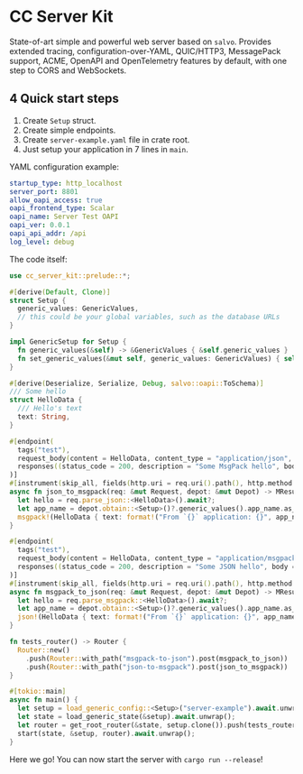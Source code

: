 # CC Server Kit

State-of-art simple and powerful web server based on `salvo`. Provides extended tracing, configuration-over-YAML, QUIC/HTTP3, MessagePack support, ACME, OpenAPI and OpenTelemetry features by default, with one step to CORS and WebSockets.

## 4 Quick start steps

1. Create `Setup` struct.
2. Create simple endpoints.
3. Create `server-example.yaml` file in crate root.
4. Just setup your application in 7 lines in `main`.

YAML configuration example:

```yaml
startup_type: http_localhost
server_port: 8801
allow_oapi_access: true
oapi_frontend_type: Scalar
oapi_name: Server Test OAPI
oapi_ver: 0.0.1
oapi_api_addr: /api
log_level: debug
```

The code itself:

```rust
use cc_server_kit::prelude::*;

#[derive(Default, Clone)]
struct Setup {
  generic_values: GenericValues,
  // this could be your global variables, such as the database URLs
}

impl GenericSetup for Setup {
  fn generic_values(&self) -> &GenericValues { &self.generic_values }
  fn set_generic_values(&mut self, generic_values: GenericValues) { self.generic_values = generic_values; }
}

#[derive(Deserialize, Serialize, Debug, salvo::oapi::ToSchema)]
/// Some hello
struct HelloData {
  /// Hello's text
  text: String,
}

#[endpoint(
  tags("test"),
  request_body(content = HelloData, content_type = "application/json", description = "Some JSON hello to MsgPack"),
  responses((status_code = 200, description = "Some MsgPack hello", body = HelloData, content_type = ["application/msgpack"]))
)]
#[instrument(skip_all, fields(http.uri = req.uri().path(), http.method = req.method().as_str()))]
async fn json_to_msgpack(req: &mut Request, depot: &mut Depot) -> MResult<MsgPack<HelloData>> {
  let hello = req.parse_json::<HelloData>().await?;
  let app_name = depot.obtain::<Setup>()?.generic_values().app_name.as_str();
  msgpack!(HelloData { text: format!("From `{}` application: {}", app_name, hello.text) })
}

#[endpoint(
  tags("test"),
  request_body(content = HelloData, content_type = "application/msgpack", description = "Some MsgPack hello to JSON"),
  responses((status_code = 200, description = "Some JSON hello", body = HelloData, content_type = ["application/json"]))
)]
#[instrument(skip_all, fields(http.uri = req.uri().path(), http.method = req.method().as_str()))]
async fn msgpack_to_json(req: &mut Request, depot: &mut Depot) -> MResult<Json<HelloData>> {
  let hello = req.parse_msgpack::<HelloData>().await?;
  let app_name = depot.obtain::<Setup>()?.generic_values().app_name.as_str();
  json!(HelloData { text: format!("From `{}` application: {}", app_name, hello.text) })
}

fn tests_router() -> Router {
  Router::new()
    .push(Router::with_path("msgpack-to-json").post(msgpack_to_json))
    .push(Router::with_path("json-to-msgpack").post(json_to_msgpack))
}

#[tokio::main]
async fn main() {
  let setup = load_generic_config::<Setup>("server-example").await.unwrap();
  let state = load_generic_state(&setup).await.unwrap();
  let router = get_root_router(&state, setup.clone()).push(tests_router());
  start(state, &setup, router).await.unwrap();
}
```

Here we go! You can now start the server with `cargo run --release`!
